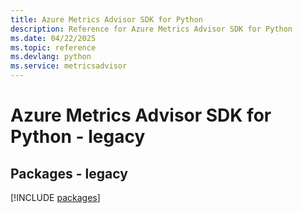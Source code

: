 ```yaml
---
title: Azure Metrics Advisor SDK for Python
description: Reference for Azure Metrics Advisor SDK for Python
ms.date: 04/22/2025
ms.topic: reference
ms.devlang: python
ms.service: metricsadvisor
---
```

# Azure Metrics Advisor SDK for Python - legacy
## Packages - legacy
[!INCLUDE [packages](metrics-advisor-index.md)]
